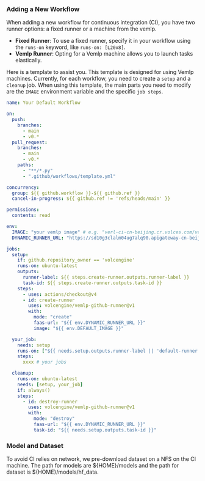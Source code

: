### Adding a New Workflow

When adding a new workflow for continuous integration (CI), you have two runner options: a fixed runner or a machine from the vemlp.

- **Fixed Runner**: To use a fixed runner, specify it in your workflow using the `runs-on` keyword, like `runs-on: [L20x8]`. 
- **Vemlp Runner**: Opting for a Vemlp machine allows you to launch tasks elastically. 

Here is a template to assist you. This template is designed for using Vemlp machines. Currently, for each workflow, you need to create a `setup` and a `cleanup` job. When using this template, the main parts you need to modify are the `IMAGE` environment variable and the specific `job steps`.

```yaml
name: Your Default Workflow

on:
  push:
    branches:
      - main
      - v0.*
  pull_request:
    branches:
      - main
      - v0.*
    paths:
      - "**/*.py"
      - ".github/workflows/template.yml"

concurrency:
  group: ${{ github.workflow }}-${{ github.ref }}
  cancel-in-progress: ${{ github.ref != 'refs/heads/main' }}

permissions:
  contents: read

env:
  IMAGE: "your vemlp image" # e.g. "verl-ci-cn-beijing.cr.volces.com/verlai/verl:app-verl0.6-transformers4.56.1-sglang0.5.2-mcore0.13.0-te2.2"
  DYNAMIC_RUNNER_URL: "https://sd10g3clalm04ug7alq90.apigateway-cn-beijing.volceapi.com/runner" # public veFaas api

jobs:
  setup:
    if: github.repository_owner == 'volcengine'
    runs-on: ubuntu-latest
    outputs:
      runner-label: ${{ steps.create-runner.outputs.runner-label }}
      task-id: ${{ steps.create-runner.outputs.task-id }}
    steps:
      - uses: actions/checkout@v4
      - id: create-runner
        uses: volcengine/vemlp-github-runner@v1 
        with:
          mode: "create"
          faas-url: "${{ env.DYNAMIC_RUNNER_URL }}"
          image: "${{ env.DEFAULT_IMAGE }}"

  your_job:
    needs: setup
    runs-on: ["${{ needs.setup.outputs.runner-label || 'default-runner' }}"]
    steps:
      xxxx # your jobs

  cleanup:
    runs-on: ubuntu-latest
    needs: [setup, your_job]
    if: always()
    steps:
      - id: destroy-runner
        uses: volcengine/vemlp-github-runner@v1
        with:
          mode: "destroy"
          faas-url: "${{ env.DYNAMIC_RUNNER_URL }}"
          task-id: "${{ needs.setup.outputs.task-id }}"
```

### Model and Dataset
To avoid CI relies on network, we pre-download dataset on a NFS on the CI machine. The path for models are \${HOME}/models and the path for dataset is \${HOME}/models/hf_data.